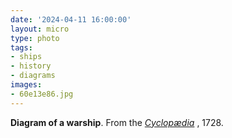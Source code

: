 ```yaml
---
date: '2024-04-11 16:00:00'
layout: micro
type: photo
tags:
- ships
- history
- diagrams
images:
- 60e13e86.jpg
---
```


**Diagram of a warship**. From the _[Cyclopædia](https://en.wikipedia.org/wiki/Cyclop%C3%A6dia,_or_an_Universal_Dictionary_of_Arts_and_Sciences)_ , 1728.
